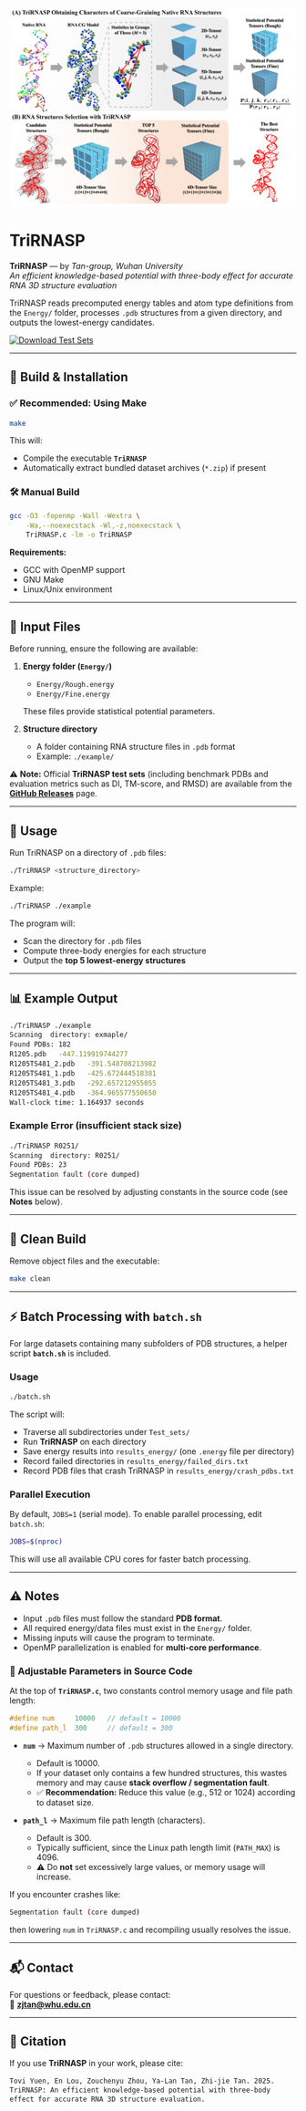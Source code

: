 ![header](img/WorkFlow.png)

# TriRNASP

**TriRNASP** — by *Tan-group, Wuhan University*  
*An efficient knowledge-based potential with three-body effect for accurate RNA 3D structure evaluation*

TriRNASP reads precomputed energy tables and atom type definitions from the `Energy/` folder, processes `.pdb` structures from a given directory, and outputs the lowest-energy candidates.

[![Download Test Sets](https://img.shields.io/badge/Download-Test%20Sets-blue)](https://github.com/Tan-group/TriRNASP/releases)

---

## 🔧 Build & Installation

### ✅ Recommended: Using Make

```bash
make
```

This will:
- Compile the executable **`TriRNASP`**
- Automatically extract bundled dataset archives (`*.zip`) if present

### 🛠️ Manual Build

```bash
gcc -O3 -fopenmp -Wall -Wextra \
    -Wa,--noexecstack -Wl,-z,noexecstack \
    TriRNASP.c -lm -o TriRNASP
```

**Requirements:**
- GCC with OpenMP support
- GNU Make
- Linux/Unix environment

---

## 📂 Input Files

Before running, ensure the following are available:

1. **Energy folder (`Energy/`)**
   - `Energy/Rough.energy`
   - `Energy/Fine.energy`

   These files provide statistical potential parameters.

2. **Structure directory**
   - A folder containing RNA structure files in `.pdb` format
   - Example: `./example/`

⚠️ **Note:** Official **TriRNASP test sets** (including benchmark PDBs and evaluation metrics such as DI, TM-score, and RMSD) are available from the **[GitHub Releases](https://github.com/Tan-group/TriRNASP/releases)** page.

---

## 🚀 Usage

Run TriRNASP on a directory of `.pdb` files:

```bash
./TriRNASP <structure_directory>
```

Example:

```bash
./TriRNASP ./example
```

The program will:
- Scan the directory for `.pdb` files
- Compute three-body energies for each structure
- Output the **top 5 lowest-energy structures**

---

## 📊 Example Output

```bash
./TriRNASP ./example
Scanning  directory: exmaple/
Found PDBs: 182
R1205.pdb   -447.119919744277
R1205TS481_2.pdb   -391.548708213982
R1205TS481_1.pdb   -425.672444518381
R1205TS481_3.pdb   -292.657212955055
R1205TS481_4.pdb   -364.965577550650
Wall-clock time: 1.164937 seconds
```

### Example Error (insufficient stack size)

```bash
./TriRNASP R0251/
Scanning  directory: R0251/
Found PDBs: 23
Segmentation fault (core dumped)
```

This issue can be resolved by adjusting constants in the source code (see **Notes** below).

---

## 🧹 Clean Build

Remove object files and the executable:

```bash
make clean
```

---

## ⚡ Batch Processing with `batch.sh`

For large datasets containing many subfolders of PDB structures, a helper script **`batch.sh`** is included.

### Usage

```bash
./batch.sh
```

The script will:
- Traverse all subdirectories under `Test_sets/`
- Run **TriRNASP** on each directory
- Save energy results into `results_energy/` (one `.energy` file per directory)
- Record failed directories in `results_energy/failed_dirs.txt`
- Record PDB files that crash TriRNASP in `results_energy/crash_pdbs.txt`

### Parallel Execution

By default, `JOBS=1` (serial mode). To enable parallel processing, edit `batch.sh`:

```bash
JOBS=$(nproc)
```

This will use all available CPU cores for faster batch processing.

---

## ⚠️ Notes

- Input `.pdb` files must follow the standard **PDB format**.
- All required energy/data files must exist in the `Energy/` folder.
- Missing inputs will cause the program to terminate.
- OpenMP parallelization is enabled for **multi-core performance**.

### 🔧 Adjustable Parameters in Source Code
At the top of **`TriRNASP.c`**, two constants control memory usage and file path length:

```c
#define num     10000   // default = 10000
#define path_l  300     // default = 300
```

- **`num`** → Maximum number of `.pdb` structures allowed in a single directory.  
  - Default is 10000.  
  - If your dataset only contains a few hundred structures, this wastes memory and may cause **stack overflow / segmentation fault**.  
  - ✅ **Recommendation:** Reduce this value (e.g., 512 or 1024) according to dataset size.

- **`path_l`** → Maximum file path length (characters).  
  - Default is 300.  
  - Typically sufficient, since the Linux path length limit (`PATH_MAX`) is 4096.  
  - ⚠️ Do **not** set excessively large values, or memory usage will increase.

If you encounter crashes like:

```bash
Segmentation fault (core dumped)
```

then lowering `num` in `TriRNASP.c` and recompiling usually resolves the issue.

---

## 📬 Contact

For questions or feedback, please contact:  
📧 **zjtan@whu.edu.cn**

---

## 📖 Citation

If you use **TriRNASP** in your work, please cite:

```
Tovi Yuen, En Lou, Zouchenyu Zhou, Ya-Lan Tan, Zhi-jie Tan. 2025. TriRNASP: An efficient knowledge-based potential with three-body effect for accurate RNA 3D structure evaluation.
```
